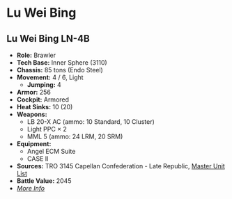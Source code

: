 # Lu Wei Bing
## Lu Wei Bing LN-4B
- **Role:** Brawler
- **Tech Base:** Inner Sphere (3110)
- **Chassis:** 85 tons (Endo Steel)
- **Movement:** 4 / 6, Light
  - **Jumping:** 4
- **Armor:** 256
- **Cockpit:** Armored
- **Heat Sinks:** 10 (20)
- **Weapons:**
  - LB 20-X AC (ammo: 10 Standard, 10 Cluster)
  - Light PPC × 2
  - MML 5 (ammo: 24 LRM, 20 SRM)
- **Equipment:**
  - Angel ECM Suite
  - CASE II
- **Sources:** TRO 3145 Capellan Confederation - Late Republic, [Master Unit List](http://masterunitlist.info/Unit/Details/6471/lu-wei-bing-ln-4b)
- **Battle Value:** 2045
- [*More Info*](lu_wei_bing/lu_wei_bing_ln-4b.md)

